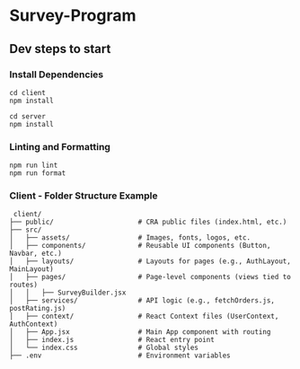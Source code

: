 # Survey-Program

## Dev steps to start
### Install Dependencies
```
cd client
npm install
```
```
cd server
npm install
```

### Linting and Formatting
```
npm run lint
npm run format
```

### Client - Folder Structure Example
```
 client/
├── public/                     # CRA public files (index.html, etc.)
├── src/
│   ├── assets/                 # Images, fonts, logos, etc.
│   ├── components/             # Reusable UI components (Button, Navbar, etc.)
│   ├── layouts/                # Layouts for pages (e.g., AuthLayout, MainLayout)
│   ├── pages/                  # Page-level components (views tied to routes)
│   │   ├── SurveyBuilder.jsx
│   ├── services/               # API logic (e.g., fetchOrders.js, postRating.js)
│   ├── context/                # React Context files (UserContext, AuthContext)
│   ├── App.jsx                 # Main App component with routing
│   ├── index.js                # React entry point
│   └── index.css               # Global styles
├── .env                        # Environment variables
```
